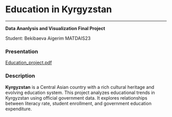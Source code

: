 # Education in Kyrgyzstan 
____
**Data Ananlysis and Visualization Final Project**

Student: Bekibaeva Aigerim MATDAIS23

### Presentation 
[Education_project.pdf](https://github.com/user-attachments/files/19894304/Education_project.pdf)

### Description
**Kyrgyzstan** is a Central Asian country with a rich cultural heritage and evolving education system.
This project analyzes educational trends in Kyrgyzstan using official government data.
It explores relationships between literacy rate, student enrollment, and government education expenditure.

